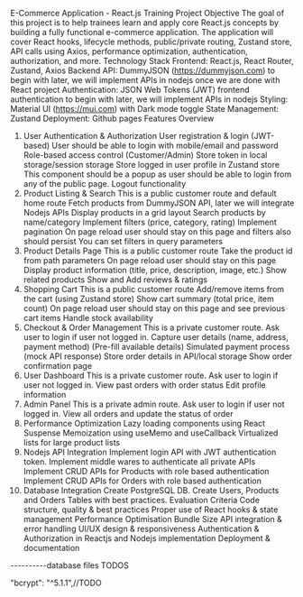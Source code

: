 E-Commerce Application - React.js Training Project
Objective
The goal of this project is to help trainees learn and apply core React.js concepts by building a fully functional e-commerce application. The application will cover React hooks, lifecycle methods, public/private routing, Zustand store, API calls using Axios, performance optimization, authentication, authorization, and more.
Technology Stack
Frontend: React.js, React Router, Zustand, Axios
Backend API: DummyJSON (https://dummyjson.com) to begin with later, we will implement APIs in nodejs once we are done with React project
Authentication: JSON Web Tokens (JWT) frontend authentication to begin with later, we will implement APIs in nodejs
Styling: Material UI (https://mui.com) with Dark mode toggle
State Management: Zustand
Deployment: Github pages
Features Overview

1. User Authentication & Authorization
   User registration & login (JWT-based)
   User should be able to login with mobile/email and password
   Role-based access control (Customer/Admin)
   Store token in local storage/session storage
   Store logged in user profile in Zustand store
   This component should be a popup as user should be able to login from any of the public page.
   Logout functionality
2. Product Listing & Search
   This is a public customer route and default home route
   Fetch products from DummyJSON API, later we will integrate Nodejs APIs
   Display products in a grid layout
   Search products by name/category
   Implement filters (price, category, rating)
   Implement pagination
   On page reload user should stay on this page and filters also should persist
   You can set filters in query parameters
3. Product Details Page
   This is a public customer route
   Take the product id from path parameters
   On page reload user should stay on this page
   Display product information (title, price, description, image, etc.)
   Show related products
   Show and Add reviews & ratings
4. Shopping Cart
   This is a public customer route
   Add/remove items from the cart (using Zustand store)
   Show cart summary (total price, item count)
   On page reload user should stay on this page and see previous cart items
   Handle stock availability
5. Checkout & Order Management
   This is a private customer route. Ask user to login if user not logged in.
   Capture user details (name, address, payment method) (Pre-fill available details)
   Simulated payment process (mock API response)
   Store order details in API/local storage
   Show order confirmation page
6. User Dashboard
   This is a private customer route. Ask user to login if user not logged in.
   View past orders with order status
   Edit profile information
7. Admin Panel
   This is a private admin route. Ask user to login if user not logged in.
   View all orders and update the status of order
8. Performance Optimization
   Lazy loading components using React Suspense
   Memoization using useMemo and useCallback
   Virtualized lists for large product lists
9. Nodejs API Integration
   Implement login API with JWT authentication token.
   Implement middle wares to authenticate all private APIs
   Implement CRUD APIs for Products with role based authentication
   Implement CRUD APIs for Orders with role based authentication
10. Database Integration
    Create PostgreSQL DB.
    Create Users, Products and Orders Tables with best practices.
    Evaluation Criteria
    Code structure, quality & best practices
    Proper use of React hooks & state management
    Performance Optimisation
    Bundle Size
    API integration & error handling
    UI/UX design & responsiveness
    Authentication & Authorization in Reactjs and Nodejs implementation
    Deployment & documentation




----------database files
TODOS


"bcrypt": "^5.1.1",//TODO

